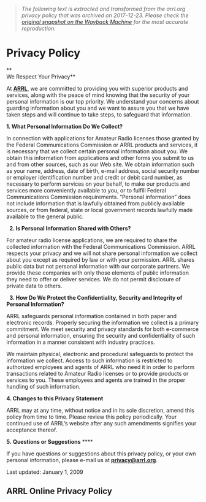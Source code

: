 > *The following text is extracted and transformed from the arrl.org privacy policy that was archived on 2017-12-23. Please check the [original snapshot on the Wayback Machine](https://web.archive.org/web/20171223184250id_/http%3A//www.arrl.org/privacy-policy) for the most accurate reproduction.*

# Privacy Policy

**  
We Respect Your Privacy**

At [**ARRL**](http://www.arrl.org/about-arrl), we are committed to providing you with superior products and services, along with the peace of mind knowing that the security of your personal information is our top priority. We understand your concerns about guarding information about you and we want to assure you that we have taken steps and will continue to take steps, to safeguard that information.

**1\. What Personal Information Do We Collect?**

In connection with applications for Amateur Radio licenses those granted by the Federal Communications Commission or ARRL products and services, it is necessary that we collect certain personal information about you. We obtain this information from applications and other forms you submit to us and from other sources, such as our Web site. We obtain information such as your name, address, date of birth, e-mail address, social security number or employer identification number and credit or debit card number, as necessary to perform services on your behalf, to make our products and services more conveniently available to you, or to fulfill Federal Communications Commission requirements. “Personal information” does not include information that is lawfully obtained from publicly available sources, or from federal, state or local government records lawfully made available to the general public.

  **2\. Is Personal Information Shared with Others?**

For amateur radio license applications, we are required to share the collected information with the Federal Communications Commission. ARRL respects your privacy and we will not share personal information we collect about you except as required by law or with your permission. ARRL shares public data but not personal information with our corporate partners. We provide these companies with only those elements of public information they need to offer or deliver services. We do not permit disclosure of private data to others. 

  **3\. How Do We Protect the Confidentiality, Security and Integrity of Personal Information?**

ARRL safeguards personal information contained in both paper and electronic records. Properly securing the information we collect is a primary commitment. We meet security and privacy standards for both e-commerce and personal information, ensuring the security and confidentiality of such information in a manner consistent with industry practices.

We maintain physical, electronic and procedural safeguards to protect the information we collect. Access to such information is restricted to authorized employees and agents of ARRL who need it in order to perform transactions related to Amateur Radio licenses or to provide products or services to you. These employees and agents are trained in the proper handling of such information.

**4\. Changes to this Privacy Statement**

ARRL may at any time, without notice and in its sole discretion, amend this policy from time to time. Please review this policy periodically. Your continued use of ARRL’s website after any such amendments signifies your acceptance thereof.

**5.** **Questions or Suggestions** ****  
  
If you have questions or suggestions about this privacy policy, or your own personal information, please e-mail us at [**privacy@arrl.org**](mailto:privacy@arrl.org).

Last updated: January 1, 2009

## ARRL Online Privacy Policy
